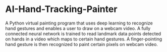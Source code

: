 # AI-Hand-Tracking-Painter

A Python virtual painting program that uses deep learning to recognize hand gestures and enables a user to draw on a webcam video. A fully connected neural network is trained to read landmark data points detected on hands in a video which maps to certain hand gestures. A finger-pointing hand gesture is then recognized to paint certain pixels on webcam video.
